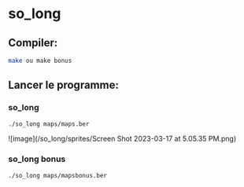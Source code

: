 # so_long

## Compiler:

```bash
make ou make bonus
```
## Lancer le programme:

### so_long
```bash
./so_long maps/maps.ber
```

![image](/so_long/sprites/Screen Shot 2023-03-17 at 5.05.35 PM.png)


### so_long bonus
```bash
./so_long maps/mapsbonus.ber
```
